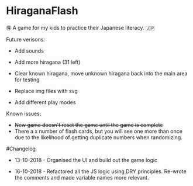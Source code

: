 # HiraganaFlash
:ideograph_advantage: A game for my kids to practice their Japanese literacy. :jp:

Future verisons:
- Add sounds
- Add more hiragana (31 left)
- Clear known hiragana, move unknown hiragana back into the main area for testing

- Replace img files with svg
- Add different play modes

Known issues:
- ~~New game doesn't reset the game until the game is complete~~
- There a x number of flash cards, but you will see one more than once due to the likelihood of getting duplicate numbers when randomizing.

#Changelog
- 13-10-2018 - Organised the UI and build out the game logic

- 16-10-2018 - Refactored all the JS logic using DRY principles.  Re-wrote the comments and made variable names more relevant. 

